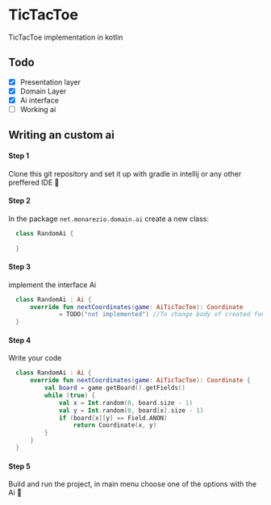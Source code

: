 # TicTacToe
TicTacToe implementation in kotlin

## Todo
- [x] Presentation layer
- [x] Domain Layer
- [x] Ai interface
- [ ] Working ai

## Writing an custom ai

#### Step 1
Clone this git repository and set it up with gradle in intellij or any other preffered IDE 🙂

#### Step 2
In the package `net.monarezio.domain.ai` create a new class:

```kotlin
  class RandomAi {
    
  }
```

#### Step 3
implement the interface Ai
```kotlin
  class RandomAi : Ai {
      override fun nextCoordinates(game: AiTicTacToe): Coordinate
              = TODO("not implemented") //To change body of created functions use File | Settings | File Templates.
  }
```

#### Step 4
Write your code
```kotlin
  class RandomAi : Ai {
      override fun nextCoordinates(game: AiTicTacToe): Coordinate {
          val board = game.getBoard().getFields()
          while (true) {
              val x = Int.random(0, board.size - 1)
              val y = Int.random(0, board[x].size - 1)
              if (board[x][y] == Field.ANON)
                  return Coordinate(x, y)
          }
      }
  }
```

#### Step 5
Build and run the project, in main menu choose one of the options with the Ai 🙂

